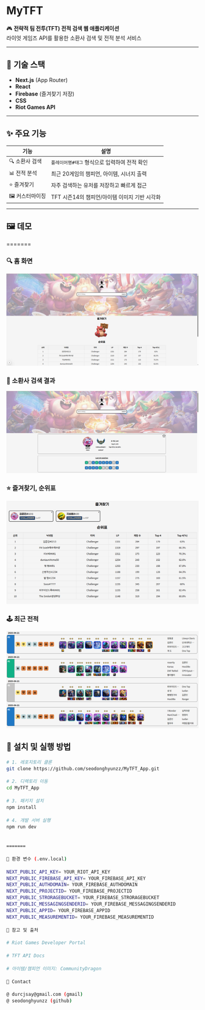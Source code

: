 # MyTFT

🎮 **전략적 팀 전투(TFT) 전적 검색 웹 애플리케이션**  
라이엇 게임즈 API를 활용한 소환사 검색 및 전적 분석 서비스

---

## 🔧 기술 스택

- **Next.js** (App Router)
- **React**
- **Firebase** (즐겨찾기 저장)
- **CSS**
- **Riot Games API**

---

## ✨ 주요 기능

| 기능 | 설명 |
|------|------|
| 🔍 소환사 검색 | `플레이어명#태그` 형식으로 입력하여 전적 확인 |
| 📊 전적 분석 | 최근 20게임의 챔피언, 아이템, 시너지 출력 |
| ⭐ 즐겨찾기 | 자주 검색하는 유저를 저장하고 빠르게 접근 |
| 🖼️ 커스터마이징 | TFT 시즌14의 챔피언/아이템 이미지 기반 시각화 |

---

## 🖼️ 데모

=======

### 🔍 홈 화면  
![홈 화면](https://raw.githubusercontent.com/seodonghyunzz/MyTFT_App/main/public/screenshots/home.PNG)

### 🎯 소환사 검색 결과  
![검색 결과](https://raw.githubusercontent.com/seodonghyunzz/MyTFT_App/main/public/screenshots/search_result.PNG)

### ⭐ 즐겨찾기, 순위표  
![즐겨찾기](https://raw.githubusercontent.com/seodonghyunzz/MyTFT_App/main/public/screenshots/favorites.PNG)

### 🕹️ 최근 전적  
![최근 전적](https://raw.githubusercontent.com/seodonghyunzz/MyTFT_App/main/public/screenshots/match.PNG)



## 🚀 설치 및 실행 방법

```bash
# 1. 레포지토리 클론
git clone https://github.com/seodonghyunzz/MyTFT_App.git

# 2. 디렉토리 이동
cd MyTFT_App

# 3. 패키지 설치
npm install

# 4. 개발 서버 실행
npm run dev


=======

🔐 환경 변수 (.env.local)

NEXT_PUBLIC_API_KEY= YOUR_RIOT_API_KEY
NEXT_PUBLIC_FIREBASE_API_KEY= YOUR_FIREBASE_API_KEY
NEXT_PUBLIC_AUTHDOMAIN= YOUR_FIREBASE_AUTHDOMAIN
NEXT_PUBLIC_PROJECTID= YOUR_FIREBASE_PROJECTID
NEXT_PUBLIC_STRORAGEBUCKET= YOUR_FIREBASE_STRORAGEBUCKET
NEXT_PUBLIC_MESSAGINGSENDERID= YOUR_FIREBASE_MESSAGINGSENDERID
NEXT_PUBLIC_APPID= YOUR_FIREBASE_APPID
NEXT_PUBLIC_MEASUREMENTID= YOUR_FIREBASE_MEASUREMENTID

🧠 참고 및 출처

# Riot Games Developer Portal

# TFT API Docs

# 아이템/챔피언 이미지: CommunityDragon

📮 Contact

@ durcjsay@gmail.com (gmail)
@ seodonghyunzz (github)

